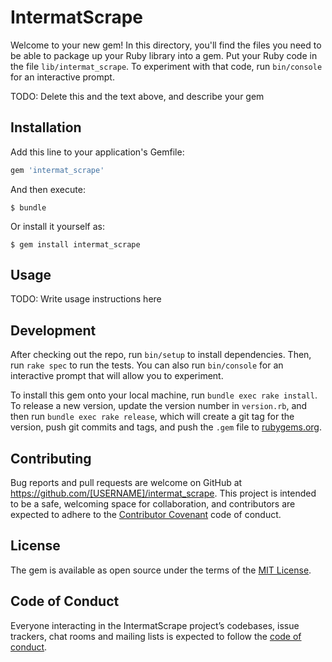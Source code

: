# IntermatScrape

Welcome to your new gem! In this directory, you'll find the files you need to be able to package up your Ruby library into a gem. Put your Ruby code in the file `lib/intermat_scrape`. To experiment with that code, run `bin/console` for an interactive prompt.

TODO: Delete this and the text above, and describe your gem

## Installation

Add this line to your application's Gemfile:

```ruby
gem 'intermat_scrape'
```

And then execute:

    $ bundle

Or install it yourself as:

    $ gem install intermat_scrape

## Usage

TODO: Write usage instructions here

## Development

After checking out the repo, run `bin/setup` to install dependencies. Then, run `rake spec` to run the tests. You can also run `bin/console` for an interactive prompt that will allow you to experiment.

To install this gem onto your local machine, run `bundle exec rake install`. To release a new version, update the version number in `version.rb`, and then run `bundle exec rake release`, which will create a git tag for the version, push git commits and tags, and push the `.gem` file to [rubygems.org](https://rubygems.org).

## Contributing

Bug reports and pull requests are welcome on GitHub at https://github.com/[USERNAME]/intermat_scrape. This project is intended to be a safe, welcoming space for collaboration, and contributors are expected to adhere to the [Contributor Covenant](http://contributor-covenant.org) code of conduct.

## License

The gem is available as open source under the terms of the [MIT License](https://opensource.org/licenses/MIT).

## Code of Conduct

Everyone interacting in the IntermatScrape project’s codebases, issue trackers, chat rooms and mailing lists is expected to follow the [code of conduct](https://github.com/[USERNAME]/intermat_scrape/blob/master/CODE_OF_CONDUCT.md).

